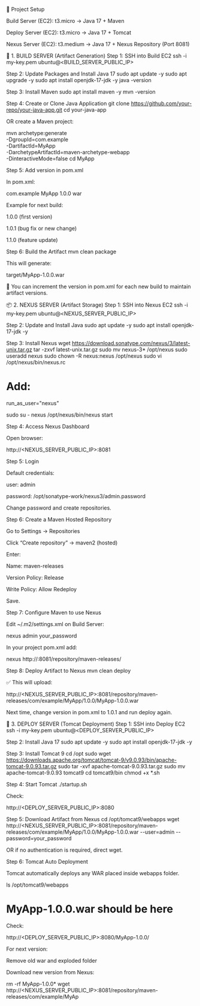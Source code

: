 📁 Project Setup

Build Server (EC2): t3.micro → Java 17 + Maven

Deploy Server (EC2): t3.micro → Java 17 + Tomcat

Nexus Server (EC2): t3.medium → Java 17 + Nexus Repository (Port 8081)

🧱 1. BUILD SERVER (Artifact Generation)
Step 1: SSH into Build EC2
ssh -i my-key.pem ubuntu@<BUILD_SERVER_PUBLIC_IP>

Step 2: Update Packages and Install Java 17
sudo apt update -y
sudo apt upgrade -y
sudo apt install openjdk-17-jdk -y
java -version

Step 3: Install Maven
sudo apt install maven -y
mvn -version

Step 4: Create or Clone Java Application
git clone https://github.com/your-repo/your-java-app.git
cd your-java-app


OR create a Maven project:

mvn archetype:generate \
 -DgroupId=com.example \
 -DartifactId=MyApp \
 -DarchetypeArtifactId=maven-archetype-webapp \
 -DinteractiveMode=false
cd MyApp

Step 5: Add version in pom.xml

In pom.xml:

<groupId>com.example</groupId>
<artifactId>MyApp</artifactId>
<version>1.0.0</version>  <!-- You can change version for each build -->
<packaging>war</packaging>


Example for next build:

1.0.0 (first version)

1.0.1 (bug fix or new change)

1.1.0 (feature update)

Step 6: Build the Artifact
mvn clean package


This will generate:

target/MyApp-1.0.0.war


📌 You can increment the version in pom.xml for each new build to maintain artifact versions.

📦 2. NEXUS SERVER (Artifact Storage)
Step 1: SSH into Nexus EC2
ssh -i my-key.pem ubuntu@<NEXUS_SERVER_PUBLIC_IP>

Step 2: Update and Install Java
sudo apt update -y
sudo apt install openjdk-17-jdk -y

Step 3: Install Nexus
wget https://download.sonatype.com/nexus/3/latest-unix.tar.gz
tar -zxvf latest-unix.tar.gz
sudo mv nexus-3* /opt/nexus
sudo useradd nexus
sudo chown -R nexus:nexus /opt/nexus
sudo vi /opt/nexus/bin/nexus.rc
# Add:
run_as_user="nexus"

sudo su - nexus
/opt/nexus/bin/nexus start

Step 4: Access Nexus Dashboard

Open browser:

http://<NEXUS_SERVER_PUBLIC_IP>:8081

Step 5: Login

Default credentials:

user: admin

password: /opt/sonatype-work/nexus3/admin.password

Change password and create repositories.

Step 6: Create a Maven Hosted Repository

Go to Settings → Repositories

Click “Create repository” → maven2 (hosted)

Enter:

Name: maven-releases

Version Policy: Release

Write Policy: Allow Redeploy

Save.

Step 7: Configure Maven to use Nexus

Edit ~/.m2/settings.xml on Build Server:

<settings>
  <servers>
    <server>
      <id>nexus</id>
      <username>admin</username>
      <password>your_password</password>
    </server>
  </servers>
</settings>


In your project pom.xml add:

<distributionManagement>
    <repository>
        <id>nexus</id>
        <url>http://<NEXUS_SERVER_PUBLIC_IP>:8081/repository/maven-releases/</url>
    </repository>
</distributionManagement>

Step 8: Deploy Artifact to Nexus
mvn clean deploy


✅ This will upload:

http://<NEXUS_SERVER_PUBLIC_IP>:8081/repository/maven-releases/com/example/MyApp/1.0.0/MyApp-1.0.0.war


Next time, change version in pom.xml to 1.0.1 and run deploy again.

🚀 3. DEPLOY SERVER (Tomcat Deployment)
Step 1: SSH into Deploy EC2
ssh -i my-key.pem ubuntu@<DEPLOY_SERVER_PUBLIC_IP>

Step 2: Install Java 17
sudo apt update -y
sudo apt install openjdk-17-jdk -y

Step 3: Install Tomcat 9
cd /opt
sudo wget https://downloads.apache.org/tomcat/tomcat-9/v9.0.93/bin/apache-tomcat-9.0.93.tar.gz
sudo tar -xvf apache-tomcat-9.0.93.tar.gz
sudo mv apache-tomcat-9.0.93 tomcat9
cd tomcat9/bin
chmod +x *.sh

Step 4: Start Tomcat
./startup.sh


Check:

http://<DEPLOY_SERVER_PUBLIC_IP>:8080

Step 5: Download Artifact from Nexus
cd /opt/tomcat9/webapps
wget http://<NEXUS_SERVER_PUBLIC_IP>:8081/repository/maven-releases/com/example/MyApp/1.0.0/MyApp-1.0.0.war --user=admin --password=your_password


OR if no authentication is required, direct wget.

Step 6: Tomcat Auto Deployment

Tomcat automatically deploys any WAR placed inside webapps folder.

ls /opt/tomcat9/webapps
# MyApp-1.0.0.war should be here


Check:

http://<DEPLOY_SERVER_PUBLIC_IP>:8080/MyApp-1.0.0/


For next version:

Remove old war and exploded folder

Download new version from Nexus:

rm -rf MyApp-1.0.0* 
wget http://<NEXUS_SERVER_PUBLIC_IP>:8081/repository/maven-releases/com/example/MyAp
